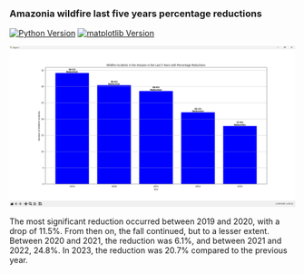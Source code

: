 ### Amazonia wildfire last five years percentage reductions

[![Python Version](https://img.shields.io/badge/Python-3.7%2B-blue.svg)](https://www.python.org/downloads/)
[![matplotlib Version](https://img.shields.io/badge/matplotlib-3.4.3-blue.svg)](https://matplotlib.org/stable/users/installing.html)

<img src="https://raw.githubusercontent.com/Luann8/Amazonia-wildfire-last-five-years-percentage-reductions/main/Captura%20de%20tela%202023-12-06%20224628.png">

The most significant reduction occurred between 2019 and 2020, with a drop of 11.5%. From then on, the fall continued, but to a lesser extent. Between 2020 and 2021, the reduction was 6.1%, and between 2021 and 2022, 24.8%. In 2023, the reduction was 20.7% compared to the previous year.
